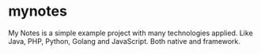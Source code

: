 # mynotes
My Notes is a simple example project with many technologies applied. Like Java, PHP, Python, Golang and JavaScript. Both native and framework.
